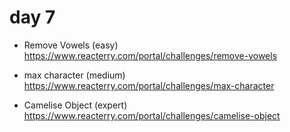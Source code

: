 # day 7


- Remove Vowels (easy)
  https://www.reacterry.com/portal/challenges/remove-vowels

- max character (medium)
  https://www.reacterry.com/portal/challenges/max-character

- Camelise Object (expert)
  https://www.reacterry.com/portal/challenges/camelise-object

